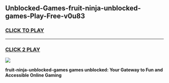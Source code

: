 
## Unblocked-Games-fruit-ninja-unblocked-games-Play-Free-v0u83
<h3>
<a href="https://premium76.site?title=fruit-ninja-unblocked-games&ref=18A1">CLICK TO PLAY</a></h3>
<hr>

<h3>
<a href="https://premium76.site?title=fruit-ninja-unblocked-games&ref=18A1">CLICK 2 PLAY</a>
  
</h3>

<a href="https://premium76.site?title=fruit-ninja-unblocked-games&ref=18A1"><img src="https://clearcache.store/games.png"></a>


**fruit-ninja-unblocked-games games unblocked: Your Gateway to Fun and Accessible Online Gaming**
